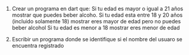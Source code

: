 1. Crear un programa en dart que:
Si tu edad es mayor o igual a 21 años mostrar que puedes beber alcoho.
Si tu edad esta entre 18 y 20 años (incluido solamente 18) mostrar eres mayor de edad pero no puedes beber alcohol
Si tu edad es menor a 18 mostrar eres menor de edad


2. Escribir un programa donde se identifique si el nombre del usuaro se encuentra registrado

